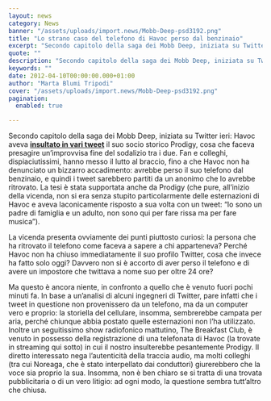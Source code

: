 ```yaml
---
layout: news
category: News
banner: "/assets/uploads/import.news/Mobb-Deep-psd3192.png"
title: "Lo strano caso del telefono di Havoc perso dal benzinaio"
excerpt: "Secondo capitolo della saga dei Mobb Deep, iniziata su Twitter ieri: Havoc aveva insultato in vari tweet il suo socio storico Prodigy, cosa che faceva presagire un’improvvisa fine del sodalizio tra i due. Fan e colleghi, dispiaciutissimi, hanno messo il lutto al braccio, fino a che Havoc non ha denunciato un bizzarro accadimento: avrebbe perso [&hellip"
quote: ""
description: "Secondo capitolo della saga dei Mobb Deep, iniziata su Twitter ieri: Havoc aveva insultato in vari tweet il suo socio storico Prodigy, cosa che faceva presagire un’improvvisa fine del sodalizio tra i due. Fan e colleghi, dispiaciutissimi, hanno messo il lutto al braccio, fino a che Havoc non ha denunciato un bizzarro accadimento: avrebbe perso [&hellip"
keywords: ""
date: 2012-04-10T00:00:00.000+01:00
author: "Marta Blumi Tripodi"
cover: "/assets/uploads/import.news/Mobb-Deep-psd3192.png"
pagination:
  enabled: true

---
```


Secondo capitolo della saga dei Mobb Deep, iniziata su Twitter ieri: Havoc aveva **[insultato in vari tweet](https://hotmc.com/havoc-dissa-prodigy-su-twitter-addio-ai-mobb-deep/ "http://hotmc.com/havoc-dissa-prodigy-su-twitter-addio-ai-mobb-deep/")** il suo socio storico Prodigy, cosa che faceva presagire un’improvvisa fine del sodalizio tra i due. Fan e colleghi, dispiaciutissimi, hanno messo il lutto al braccio, fino a che Havoc non ha denunciato un bizzarro accadimento: avrebbe perso il suo telefono dal benzinaio, e quindi i tweet sarebbero partiti da un anonimo che lo avrebbe ritrovato. La tesi è stata supportata anche da Prodigy (che pure, all’inizio della vicenda, non si era senza stupito particolarmente delle esternazioni di Havoc e aveva laconicamente risposto a sua volta con un tweet: “Io sono un padre di famiglia e un adulto, non sono qui per fare rissa ma per fare musica”).

La vicenda presenta ovviamente dei punti piuttosto curiosi: la persona che ha ritrovato il telefono come faceva a sapere a chi apparteneva? Perché Havoc non ha chiuso immediatamente il suo profilo Twitter, cosa che invece ha fatto solo oggi? Davvero non si è accorto di aver perso il telefono e di avere un impostore che twittava a nome suo per oltre 24 ore?

Ma questo è ancora niente, in confronto a quello che è venuto fuori pochi minuti fa. In base a un’analisi di alcuni ingegneri di Twitter, pare infatti che i tweet in questione non provenissero da un telefono, ma da un computer vero e proprio: la storiella del cellulare, insomma, sembrerebbe campata per aria, perché chiunque abbia postato quelle esternazioni non l’ha utilizzato. Inoltre un seguitissimo show radiofonico mattutino, The Breakfast Club, è venuto in possesso della registrazione di una telefonata di Havoc (la trovate in streaming qui sotto) in cui il nostro insulterebbe pesantemente Prodigy. Il diretto interessato nega l’autenticità della traccia audio, ma molti colleghi (tra cui Noreaga, che è stato interpellato dai conduttori) giurerebbero che la voce sia proprio la sua. Insomma, non è ben chiaro se si tratta di una trovata pubblicitaria o di un vero litigio: ad ogni modo, la questione sembra tutt’altro che chiusa.